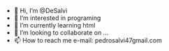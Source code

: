 - 👋 Hi, I’m @DeSalvi
- 👀 I’m interested in programing
- 🌱 I’m currently learning html
- 💞️ I’m looking to collaborate on ...
- 📫 How to reach me e-mail: pedrosalvi47gmail.com

<!---
DeSalvi/DeSalvi is a ✨ special ✨ repository because its `README.md` (this file) appears on your GitHub profile.
You can click the Preview link to take a look at your changes.
--->
